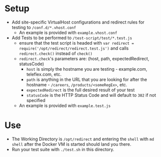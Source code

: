 Setup 
======

- Add site-specific VirtualHost configurations and redirect rules for testing to `/conf.d/*.vhost.conf`
    - An example is provided with `example.vhost.conf`
- Add Tests to be performed to `/test-script/test/*.test.js`
    - ensure that the test script is headed with `var redirect = require('/opt/redirect/redirect.test.js')` and calls `redirect.check()` instead of `check()`
    - `redirect.check`'s parameters are: (host, path, expectedRedirect, statusCode)
        - `host` is simply the hostname you are testing - example.com, teleflex.com, etc.
        - `path` is anything in the URL that you are looking for after the hostname - `/careers`, `/products/<someRegEx>`, etc.
        - `expectedRedirect` is the full desired result of your test
        - `statusCode` is the HTTP Status Code and will default to `302` if not specified
    - An example is provided with `example.test.js`

Use
======

- The Working Directory is `/opt/redirect` and entering the `shell` with `md shell` after the Docker VM is started should land you there. 
- Run your test suite with `./test.sh` in this directory.